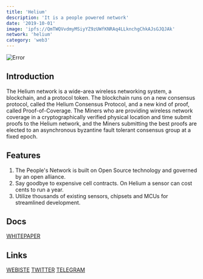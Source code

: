 ```yaml
---
title: 'Helium'
description: 'It is a people powered network'
date: '2019-10-01'
image: 'ipfs://QmTWQVvdmyMSiyYZ9zUWfKNRAq4LLknchgChkAJsGJQJAk'
network: 'helium'
category: 'web3'
---
```


![Error](ipfs://QmRZGZbmpXcdLZNZKTzzhezxWoD8rHxkkQM9RWz91Uk5Ai)

## Introduction
The Helium network is a wide-area wireless networking system, a blockchain, and a protocol token. The blockchain runs on a new consensus protocol, called the Helium Consensus Protocol, and a new kind of proof, called Proof-of-Coverage. The Miners who are providing wireless network coverage in a cryptographically verified physical location and time submit proofs to the Helium network, and the Miners submitting the best proofs are elected to an asynchronous byzantine fault tolerant consensus group at a fixed epoch.

## Features
1. The People's Network is built on Open Source technology and governed by an open alliance.
2. Say goodbye to expensive cell contracts. On Helium a sensor can cost cents to run a year.
3. Utilize thousands of existing sensors, chipsets and MCUs for streamlined development.


## Docs

[WHITEPAPER](ipfs://Qma1gm3xC74GLcVtp4umzmzCbWvaqP6Wj3dMthkkV8NaV5)

## Links

[WEBISTE](https://www.helium.com)
[TWITTER](https://twitter.com/helium)
[TELEGRAM](https://t.me/helium_network)